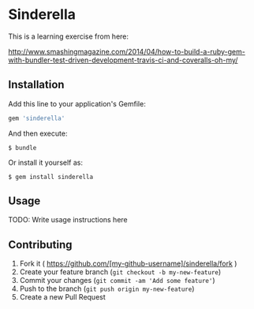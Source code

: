 # Sinderella

This is a learning exercise from here:

http://www.smashingmagazine.com/2014/04/how-to-build-a-ruby-gem-with-bundler-test-driven-development-travis-ci-and-coveralls-oh-my/

## Installation

Add this line to your application's Gemfile:

```ruby
gem 'sinderella'
```

And then execute:

    $ bundle

Or install it yourself as:

    $ gem install sinderella

## Usage

TODO: Write usage instructions here

## Contributing

1. Fork it ( https://github.com/[my-github-username]/sinderella/fork )
2. Create your feature branch (`git checkout -b my-new-feature`)
3. Commit your changes (`git commit -am 'Add some feature'`)
4. Push to the branch (`git push origin my-new-feature`)
5. Create a new Pull Request

